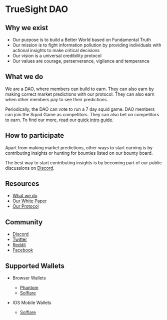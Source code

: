 # TrueSight DAO

## Why we exist
- Our purpose is to build a Better World based on Fundamental Truth
- Our mission is to fight information pollution by providing individuals with actional insights to make critical decisions
- Our vision is a universal credibility protocol 
- Our values are courage, perserverance, vigilance and temperance

## What we do
We are a DAO, where members can build to earn. They can also earn by making correct market predictions with our protocol. They can also earn when other members pay to see their predictions.

Periodically, the DAO can vote to run a 7 day squid game. DAO members can join the Squid Game as competitors. They can also bet on competitors to earn. To find our more, read our [quick intro guide](https://github.com/TrueSightDAO/TrueSightDAO/blob/main/assets/2022%20True%20Sight%20DAO%20-%20concept%20presentation.pdf).

## How to participate
Apart from making market predictions, other ways to start earning is by contributing insights or hunting for bounties listed on our bounty board. 

The best way to start contributing insights is by becoming part of our public discussions on [Discord](https://discord.gg/gEfypKdCEW). 

## Resources
- [What we do](https://docs.google.com/presentation/d/1WfNmf9fSkPLsesgu1NQKUbAJ42gvlFU5/edit#slide=id.g106086a7c69_0_1)
- [Our White Paper](https://docs.google.com/document/d/1H_LAioUeYvbSuuCuiPCd87t4VLx_PkqXBn3ggIn8Fxs/edit#)
- [Our Protocol](https://github.com/TrueSightDAO/truesight_protocol)

## Community
- [Discord](https://discord.gg/gEfypKdCEW)
- [Twitter](https://twitter.com/TrueSightDAO)
- [Reddit](https://www.reddit.com/r/truesightme/)
- [Facebook](https://www.facebook.com/TrueSightMe)

## Supported Wallets
- Browser Wallets
  - [Phantom](https://phantom.app/)
  - [Solflare](https://solflare.com/)

- IOS Mobile Wallets
  - [Solflare](https://solflare.com/)

<!--
**TrueSightDAO/TrueSightDAO** is a ✨ _special_ ✨ repository because its `README.md` (this file) appears on your GitHub profile.

Here are some ideas to get you started:

- 🔭 I’m currently working on ...
- 🌱 I’m currently learning ...
- 👯 I’m looking to collaborate on ...
- 🤔 I’m looking for help with ...
- 💬 Ask me about ...
- 📫 How to reach me: ...
- 😄 Pronouns: ...
- ⚡ Fun fact: ...
-->
